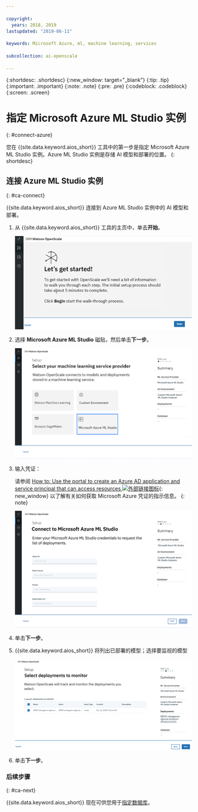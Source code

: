 ```yaml
---

copyright:
  years: 2018, 2019
lastupdated: "2019-06-11"

keywords: Microsoft Azure, ml, machine learning, services

subcollection: ai-openscale

---
```


{:shortdesc: .shortdesc}
{:new_window: target="_blank"}
{:tip: .tip}
{:important: .important}
{:note: .note}
{:pre: .pre}
{:codeblock: .codeblock}
{:screen: .screen}

# 指定 Microsoft Azure ML Studio 实例
{: #connect-azure}

您在 {{site.data.keyword.aios_short}} 工具中的第一步是指定 Microsoft Azure ML Studio 实例。Azure ML Studio 实例是存储 AI 模型和部署的位置。
{: shortdesc}

## 连接 Azure ML Studio 实例
{: #ca-connect}

{{site.data.keyword.aios_short}} 连接到 Azure ML Studio 实例中的 AI 模型和部署。

1.  从 {{site.data.keyword.aios_short}} 工具的主页中，单击**开始**。

    ![主页](images/gs-config-start.png)

1.  选择 **Microsoft Azure ML Studio** 磁贴，然后单击**下一步**。

    ![选择 Azure ML Studio](images/connect-azure.png)

1.  输入凭证：

    请参阅 [How to: Use the portal to create an Azure AD application and service principal that can access resources ![外部链接图标](../../icons/launch-glyph.svg "外部链接图标")](https://docs.microsoft.com/en-us/azure/active-directory/develop/howto-create-service-principal-portal){: new_window} 以了解有关如何获取 Microsoft Azure 凭证的指示信息。
    {: note}

    ![输入 Azure ML Studio 凭证](images/connect-azure-cred.png)

1.  单击**下一步**。

1.  {{site.data.keyword.aios_short}} 将列出已部署的模型；选择要监视的模型

    ![选择已部署的 MS Azure 模型](images/connect-azure-deploys.png)

1.  单击**下一步**。

### 后续步骤
{: #ca-next}

{{site.data.keyword.aios_short}} 现在可供您用于[指定数据库](/docs/services/ai-openscale?topic=ai-openscale-connect-db#connect-db)。

